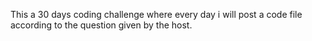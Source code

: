 This a 30 days coding challenge where every day i will post a code file according to the question given by the host.
